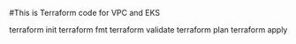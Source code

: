 #This is Terraform code for VPC and EKS

terraform init
terraform fmt
terraform validate
terraform plan
terraform apply 
